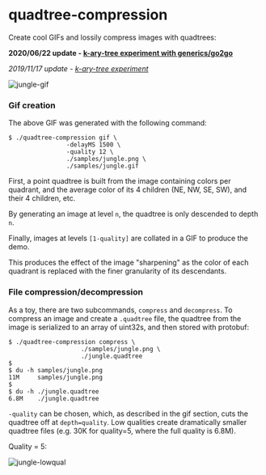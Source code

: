 # quadtree-compression

Create cool GIFs and lossily compress images with quadtrees:

**2020/06/22 update - [k-ary-tree experiment with generics/go2go](https://github.com/sevagh/quadtree-compression/tree/generics-experiment)**

*2019/11/17 update - [k-ary-tree experiment](https://github.com/sevagh/quadtree-compression/tree/k-ary-tree-experiment)*

![jungle-gif](./samples/jungle.gif)

### Gif creation

The above GIF was generated with the following command:

```
$ ./quadtree-compression gif \
                -delayMS 1500 \
                -quality 12 \
                ./samples/jungle.png \
                ./samples/jungle.gif
```

First, a point quadtree is built from the image containing colors per quadrant, and the average color of its 4 children (NE, NW, SE, SW), and their 4 children, etc.

By generating an image at level `n`, the quadtree is only descended to depth `n`.

Finally, images at levels `[1-quality]` are collated in a GIF to produce the demo.

This produces the effect of the image "sharpening" as the color of each quadrant is replaced with the finer granularity of its descendants.

### File compression/decompression

As a toy, there are two subcommands, `compress` and `decompress`. To compress an image and create a `.quadtree` file, the quadtree from the image is serialized to an array of uint32s, and then stored with protobuf:

```
$ ./quadtree-compression compress \
                    ./samples/jungle.png \
                    ./jungle.quadtree
$
$ du -h samples/jungle.png
11M     samples/jungle.png
$
$ du -h ./jungle.quadtree
6.8M    ./jungle.quadtree
```

`-quality` can be chosen, which, as described in the gif section, cuts the quadtree off at `depth=quality`. Low qualities create dramatically smaller quadtree files (e.g. 30K for quality=5, where the full quality is 6.8M).

Quality = 5:

![jungle-lowqual](./samples/jungle_lowqual.png)
